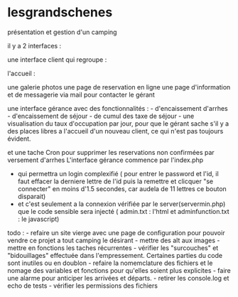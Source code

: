 # lesgrandschenes
présentation et gestion d'un camping 

il y a 2 interfaces : 

une interface client qui regroupe :
   
l'accueil :
    
  une galerie photos
  une page de reservation en ligne
  une page d'information et de messagerie via mail pour contacter le gérant
    
une interface gérance avec des fonctionnalités :
    - d'encaissement d'arrhes
    - d'encaissement de séjour
    - de cumul des taxe de séjour
    - une visualisation du taux d'occupation par jour, pour que le gérant sache s'il y a des places libres a 
l'accueil d'un nouveau client, ce qui n'est pas toujours évident.
    
et une tache Cron pour supprimer les reservations non confirmées par versement d'arrhes
L'interface gérance commence par l'index.php
  - qui permettra un login complexifié ( pour entrer le password et l'id, il faut effacer la derniere lettre
de l'id puis la remettre
et clicquer "se connecter" en moins d'1.5 secondes, car audela de 11 lettres ce bouton disparait) 
   - et c'est seulement a la connexion vérifiée par le server(servermin.php) que le code sensible sera injecté 
( admin.txt : l'html et adminfunction.txt : le javascript)

todo : 
    - refaire un site vierge avec une page de configuration pour pouvoir vendre ce projet a tout camping le désirant
    - mettre des alt aux images
    - mettre en fonctions les taches récurrentes
    - vérifier les "surcouches" et "bidouillages" effectuée dans l'empressement. Certaines parties du code 
sont inutiles ou en doublon
    - refaire la nomemclature des fichiers et le nomage des variables et fonctions pour qu'elles soient plus
explicites
    - faire une alarme pour anticiper les arrivées et départs.
    - retirer les console.log et echo de tests
    - vérifier les permissions des fichiers
